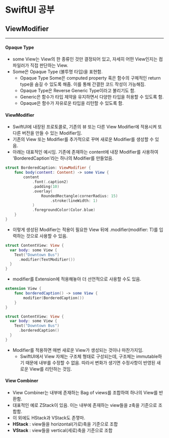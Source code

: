 # SwiftUI 공부
## ViewModifier
---
#### Opaque Type
- some View는 View의 한 종류인 것만 결정되어 있고, 자세히 어떤 View인지는 컴파일러가 직접 판단하는 View.
- Some은 Opaque Type (불투명 타입)을 표현함.
  - Opaque Type Some은 computed property 혹은 함수의 구체적인 return type을 숨길 수 있도록 해줌. 이를 통해 간결한 코드 작성이 가능해짐.
  - Opaque Type은 Reverse Generic Type이라고 불리기도 함.
  - Generic은 함수가 타입 제약을 유지하면서 다양한 타입을 허용할 수 있도록 함.
  - Opaque은 함수가 자유로운 타입을 리턴할 수 있도록 함.

#### ViewModifier
- SwiftUI에 내장된 프로토콜로, 기존의 뷰 또는 다른 View Modifier에 적용시켜 또 다른 버전을 만들 수 있는 Modifier임.
- 기존의 View 또는 Modifier를 추가적으로 꾸며 새로운 Modifier를 생성할 수 있음.
- 아래는 대표적인 예시임. 기존에 존재하는 content에 내장 Modifier를 사용하여 'BorderedCaption'라는 하나의 Modifier를 만들었음.
```swift
struct BorderedCaption: ViewModifier {
    func body(content: Content) -> some View {
        content
            .font(.caption2)
            .padding(10)
            .overlay(
                RoundedRectangle(cornerRadius: 15)
                    .stroke(lineWidth: 1)
            )
            .foregroundColor(Color.blue)
    }
}
```
- 이렇게 생성된 Modifier는 적용이 필요한 View 뒤에 .modifier(modifier: T)를 입력하는 것으로 사용할 수 있음.
```swift
struct ContentView: View {
  var body: some View {
    Text("Downtown Bus")
      .modifier(TextModifier())
  }
}
```
- modifier를 Extension에 적용해놓아 더 선언적으로 사용할 수도 있음.
```swift
extension View {
    func borderedCaption() -> some View {
        modifier(BorderedCaption())
    }
}
```
```swift
struct ContentView: View {
  var body: some View {
    Text("Downtown Bus")
      .borderedCaption()
  }
}
```
- Modifier를 적용하면 매번 새로운 View가 생성되는 것이나 마찬가지임.
  - SwiftUI에서 View 자체는 구조체 형태로 구성되는데, 구조체는 immutable하기 때문에 내부를 수정할 수 없음. 따라서 변화가 생기면 수정사항이 반영된 새로운 View를 리턴하는 것임.

#### View Combiner
- View Combiner는 내부에 존재하는 Bag of views를 조합하여 하나의 View를 반환함.
- 대표적인 예로 ZStack이 있음. 이는 내부에 존재하는 view들을 z축을 기준으로 조합함.
- 이 외에도 HStack과 VStack도 존쟇마.
- **HStack** : view들을 horizontal(가로)축을 기준으로 조합
- **VStack** : view들을 vertical(세로)축을 기준으로 조합
